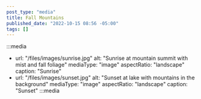 ```yaml
---
post_type: "media"
title: Fall Mountains
published_date: "2022-10-15 08:56 -05:00"
tags: []
---
```


:::media
- url: "/files/images/sunrise.jpg"
  alt: "Sunrise at mountain summit with mist and fall foliage"
  mediaType: "image"
  aspectRatio: "landscape"
  caption: "Sunrise"
- url: "/files/images/sunset.jpg"
  alt: "Sunset at lake with mountains in the background"
  mediaType: "image"
  aspectRatio: "landscape"
  caption: "Sunset"
:::media